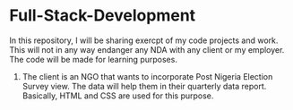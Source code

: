 # Full-Stack-Development
In this repository, I will be sharing exercpt of my code projects and work. 
This will not in any way endanger any NDA with any client or my employer. The code will be made for learning purposes.

1. The client is an NGO that wants to incorporate Post Nigeria Election Survey view. The data will help them in their quarterly data report. Basically, HTML and CSS are used for this purpose.
